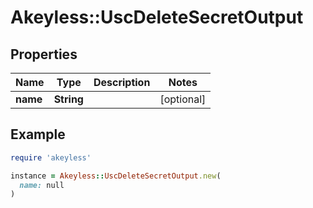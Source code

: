 # Akeyless::UscDeleteSecretOutput

## Properties

| Name | Type | Description | Notes |
| ---- | ---- | ----------- | ----- |
| **name** | **String** |  | [optional] |

## Example

```ruby
require 'akeyless'

instance = Akeyless::UscDeleteSecretOutput.new(
  name: null
)
```

